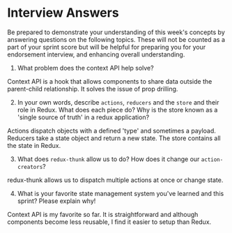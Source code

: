 # Interview Answers
Be prepared to demonstrate your understanding of this week's concepts by answering questions on the following topics. These will not be counted as a part of your sprint score but will be helpful for preparing you for your endorsement interview, and enhancing overall understanding.

1. What problem does the context API help solve?

Context API is a hook that allows components to share data outside the parent-child relationship. It solves the issue of prop drilling.

2. In your own words, describe `actions`, `reducers` and the `store` and their role in Redux. What does each piece do? Why is the store known as a 'single source of truth' in a redux application?

Actions dispatch objects with a defined 'type' and sometimes a payload. Reducers take a state object and return a new state. The store contains all the state in Redux.

3. What does `redux-thunk` allow us to do? How does it change our `action-creators`?

redux-thunk allows us to dispatch multiple actions at once or change state.

4. What is your favorite state management system you've learned and this sprint? Please explain why!

Context API is my favorite so far. It is straightforward and although components become less reusable, I find it easier to setup than Redux.